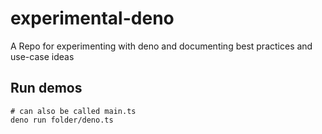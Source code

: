 # experimental-deno
A Repo for experimenting with deno and documenting best practices and use-case ideas

## Run demos

```
# can also be called main.ts
deno run folder/deno.ts
```
